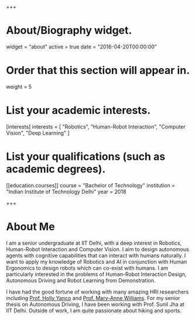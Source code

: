 +++
# About/Biography widget.
widget = "about"
active = true
date = "2016-04-20T00:00:00"

# Order that this section will appear in.
weight = 5

# List your academic interests.
[interests]
  interests = [
    "Robotics",
    "Human-Robot Interaction",
    "Computer Vision",
    "Deep Learning"
  ]

# List your qualifications (such as academic degrees).

[[education.courses]]
  course = "Bachelor of Technology"
  institution = "Indian Institute of Technology Delhi"
  year = 2018

+++

# About Me

I am a senior undergraduate at IIT Delhi, with a deep interest in Robotics, Human-Robot Interaction and Computer Vision. I aim to design autonomous agents with cognitive capabilities that can interact with humans naturally. I want to apply my knowledge of Robotics and AI in conjunction with Human Ergonomics to design robots which can co-exist with humans. I am particularly interested in the problems of Human-Robot Interaction Design, Autonomous Driving and Robot Learning from Demonstration.

I have had the good fortune of working with many amazing HRI researchers including [Prof. Holly Yanco](http://www.cs.uml.edu/~holly/) and [Prof. Mary-Anne Williams](https://www.xplainableai.org/). For my senior thesis on Autonomous Driving, I have been working with Prof. Sunil Jha at IIT Delhi. Outside of work, I am quite passionate about hiking and sports.
